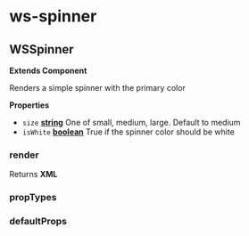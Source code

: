 # ws-spinner
## WSSpinner

**Extends Component**

Renders a simple spinner with the primary color

**Properties**

-   `size` **[string](https://developer.mozilla.org/docs/Web/JavaScript/Reference/Global_Objects/String)** One of small, medium, large. Default to medium
-   `isWhite` **[boolean](https://developer.mozilla.org/docs/Web/JavaScript/Reference/Global_Objects/Boolean)** True if the spinner color should be white

### render

Returns **XML** 

### propTypes

### defaultProps
